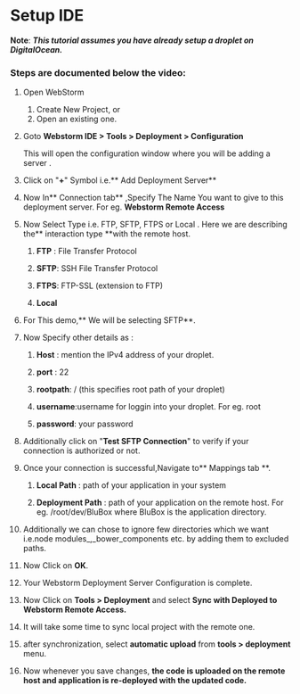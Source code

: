 # Setup IDE

**Note**: _**This tutorial assumes you have already setup a droplet on DigitalOcean.**_

### Steps are documented below the video:

1. Open WebStorm
   1. Create New Project, or
   1. Open an existing one.
1. Goto **Webstorm IDE &gt; Tools &gt; Deployment &gt; Configuration**

   This will open the configuration window where you will be adding a server .

2. Click on "**+**" Symbol i.e.** Add Deployment Server**

3. Now In** Connection tab** ,Specify The Name You want to give to this deployment server. For eg. **Webstorm Remote Access**

4. Now Select Type i.e. FTP, SFTP, FTPS or Local . Here we are describing the** interaction type **with the remote host.

   1. **FTP** : File Transfer Protocol

   2. **SFTP**: SSH File Transfer Protocol

   3. **FTPS**: FTP-SSL \(extension to FTP\)

   4. **Local**

5. For This demo,** We will be selecting SFTP**.

6. Now Specify other details as :

   1. **Host** : mention the IPv4 address of your droplet.

   2. **port** : 22

   3. **rootpath**: / \(this specifies root path of your droplet\)

   4. **username**:username for loggin into your droplet. For eg. root

   5. **password**: your password

7. Additionally click on "**Test SFTP Connection**" to verify if your connection is authorized or not.

8. Once your connection is successful,Navigate to** Mappings tab **.

   1. **Local Path** : path of your application in your system

   2. **Deployment Path** : path of your application on the remote host. For eg. /root/dev/BluBox where BluBox is the application directory.

9. Additionally we can chose to ignore few directories which we want i.e.node modules\_,\_bower\_components etc. by adding them to excluded paths.

10. Now Click on **OK**.

11. Your Webstorm Deployment Server Configuration is complete.

12. Now Click on **Tools &gt; Deployment**  and select **Sync with Deployed to Webstorm Remote Access.**

13. It will take some time to sync local project with the remote one.

14. after synchronization, select **automatic upload** from **tools &gt; deployment** menu.

15. Now whenever you save changes, **the code is uploaded on the remote host and application is re-deployed with the updated code.**



